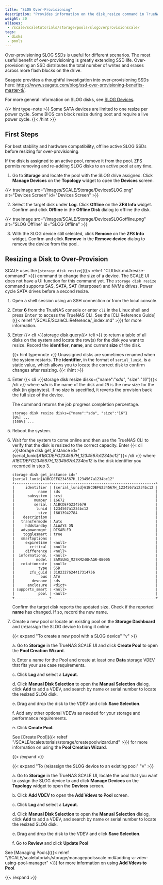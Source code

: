```yaml
---
title: "SLOG Over-Provisioning"
description: "Provides information on the disk_resize command in TrueNAS SCALE."
weight: 30
aliases:
 - /scale/scaletutorials/storage/pools/slogoverprovisionscale/
tags:
 - disks
 - pools
---
```


Over-provisioning SLOG SSDs is useful for different scenarios.
The most useful benefit of over-provisioning is greatly extending SSD life.
Over-provisioning an SSD distributes the total number of writes and erases across more flash blocks on the drive.

Seagate provides a thoughtful investigation into over-provisioning SSDs here:
https://www.seagate.com/blog/ssd-over-provisioning-benefits-master-ti/.

For more general information on SLOG disks, see [SLOG Devices](https://www.truenas.com/docs/references/slog/).

{{< hint type=note >}}
Some SATA devices are limited to one resize per power cycle.
Some BIOS can block resize during boot and require a live power cycle.
{{< /hint >}}

## First Steps

For best stability and hardware compatibility, offline active SLOG SSDs before resizing for over-provisioning.

If the disk is assigned to an active pool, remove it from the pool.
ZFS permits removing and re-adding SLOG disks to an active pool at any time.

1. Go to **Storage** and locate the pool with the SLOG drive assigned. Click **Manage Devices** on the **Topology** widget to open the **Devices** screen.

{{< trueimage src="/images/SCALE/Storage/DevicesSLOG.png" alt="Devices Screen" id="Devices Screen" >}}

2. Select the target disk under **Log**. Click **Offline** on the **ZFS Info** widget. Confirm and click **Offline** in the **Offline Disk** dialog to offline the disk.

{{< trueimage src="/images/SCALE/Storage/DevicesSLOGoffline.png" alt="SLOG Offline" id="SLOG Offline" >}}

3. With the SLOG device still selected, click **Remove** on the **ZFS Info** widget. Confirm and click **Remove** in the **Remove device** dialog to remove the device from the pool.

## Resizing a Disk to Over-Provision

SCALE uses the [`storage disk resize`]({{< relref "CLIDisk.md#resize-command" >}}) command to change the size of a device. The SCALE UI does not have a UI function for this command yet.
The `storage disk resize` command supports SAS, SATA, SAT (interposer) and NVMe drives. Power cycle SATA drives before a second resize.

1. Open a shell session using an SSH connection or from the local console.

2. Enter **6** from the TrueNAS console or enter `cli` in the Linux shell and press <kbd>Enter</kbd> to access the TrueNAS CLI.
    See the [CLI Reference Guide]({{< relref "/SCALE/ScaleCLIReference/_index.md" >}}) for more information.

3. Enter {{< cli >}}storage disk query{{< /cli >}} to return a table of all disks on the system and locate the row(s) for the disk you want to resize.
   Record the **identifier**, **name**, and current **size** of the disk.

   {{< hint type=note >}}
   Unassigned disks are sometimes renamed when the system restarts. The **identifier**, in the format of `serial_lunid`, is a static value, which allows you to locate the correct disk to confirm changes after resizing.
   {{< /hint >}}

4. Enter {{< cli >}}storage disk resize disks={"name":"*sda*", "size":"*16*"}{{< /cli >}} where *sda* is the name of the disk and *16* is the new size for the disk (in gigabytes).
    If no size is specified, it reverts the provision back the full size of the device.

    The command returns the job progress completion percentage.

    ```
    storage disk resize disks={"name":"sda", "size":"16"}
    [0%] ...
    [100%] ...
    ```

5. Reboot the system.

6. Wait for the system to come online and then use the TrueNAS CLI to verify that the disk is resized to the correct capacity.
   Enter {{< cli >}}storage disk get_instance id="{serial_lunid}*A1BCDEFG234567H_1234567a1234bc12*"{{< /cli >}} where *A1BCDEFG234567H_1234567a1234bc12* is the disk identifier you recorded in step 3.

    ```
    storage disk get_instance id="{serial_lunid}A1BCDEFG234567H_1234567a1234bc12"
    +----------------+------------------------------------------------+
    |     identifier | {serial_lunid}A1BCDEFG234567H_1234567a1234bc12 |
    |           name | sds                                            |
    |      subsystem | scsi                                           |
    |         number | 16672                                          |
    |         serial | A1BCDEFG234567H                                |
    |          lunid | 1234567a1234bc12                               |
    |           size | 16013942784                                    |
    |    description |                                                |
    |   transfermode | Auto                                           |
    |     hddstandby | ALWAYS ON                                      |
    |   advpowermgmt | DISABLED                                       |
    |    togglesmart | true                                           |
    |   smartoptions |                                                |
    |     expiretime | <null>                                         |
    |       critical | <null>                                         |
    |     difference | <null>                                         |
    |  informational | <null>                                         |
    |          model | SAMSUNG_MZ7KM240HAGR-0E005                     |
    |   rotationrate | <null>                                         |
    |           type | SSD                                            |
    |       zfs_guid | 3102327624417314756                            |
    |            bus | ATA                                            |
    |        devname | sds                                            |
    |      enclosure | <dict>                                         |
    | supports_smart | <null>                                         |
    |           pool | <null>                                         |
    +----------------+------------------------------------------------+
    ```

   Confirm the target disk reports the updated size.
   Check if the reported **name** has changed.
   If so, record the new name.

7. Create a new pool or locate an existing pool on the **Storage Dashboard** and (re)assign the SLOG device to bring it online.

   {{< expand "To create a new pool with a SLOG device" "v" >}}

   a. Go to **Storage** in the TrueNAS SCALE UI and click **Create Pool** to open the **Pool Creation Wizard**.

   b. Enter a name for the Pool and create at least one **Data** storage VDEV that fits your use case requirements.

   c. Click **Log** and select a **Layout**.

   d. Click **Manual Disk Selection** to open the **Manual Selection** dialog, click **Add** to add a VDEV, and search by name or serial number to locate the resized SLOG disk.

   e. Drag and drop the disk to the VDEV and click **Save Selection**.

   f. Add any other optional VDEVs as needed for your storage and performance requirements.

   e. Click **Create Pool**.

   See [Create Pool]({{< relref "/SCALE/scaletutorials/storage/createpoolwizard.md" >}}) for more information on using the **Pool Creation Wizard**.

   {{< /expand >}}

   {{< expand "To (re)assign the SLOG device to an existing pool" "v" >}}

   a. Go to **Storage** in the TrueNAS SCALE UI, locate the pool that you want to assign the SLOG device to and click **Manage Devices** on the **Topology** widget to open the **Devices** screen.

   b. Click **Add VDEV** to open the **Add Vdevs to Pool** screen.

   c. Click **Log** and select a **Layout**.

   d. Click **Manual Disk Selection** to open the **Manual Selection** dialog, click **Add** to add a VDEV, and search by name or serial number to locate the resized SLOG disk.

   e. Drag and drop the disk to the VDEV and click **Save Selection**.

   f. Go to **Review** and click **Update Pool**

See [Managing Pools]({{< relref "/SCALE/scaletutorials/storage/managepoolsscale.md#adding-a-vdev-using-pool-manager" >}}) for more information on using **Add Vdevs to Pool**.

   {{< /expand >}}
